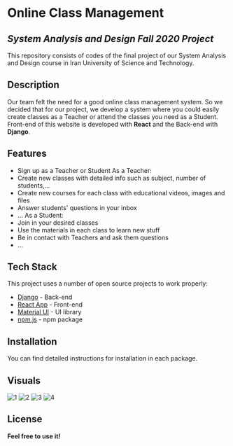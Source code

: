 # Online Class Management
## _System Analysis and Design Fall 2020 Project_


This repository consists of codes of the final project of our System Analysis and Design course in Iran University of Science and Technology.

## Description
Our team felt the need for a good online class management system. So we decided that for our project, we develop a system where you could easily create classes as a Teacher or attend the classes you need as a Student.
Front-end of this website is developed with **React** and the Back-end with **Django**.

## Features

- Sign up as a Teacher or Student
As a Teacher:
- Create new classes with detailed info such as subject, number of students,...
- Create new courses for each class with  educational videos, images and files
- Answer students' questions in your inbox
- ...
As a Student:
- Join in your desired classes
- Use the materials in each class to learn new stuff
- Be in contact with Teachers and ask them questions
- ...


## Tech Stack

This project uses a number of open source projects to work properly:

- [Django] - Back-end
- [React App] - Front-end
- [Material UI] - UI library
- [npm.js] - npm package

## Installation
You can find detailed instructions for installation in each package.

## Visuals
![1](https://www.dropbox.com/s/vssvozn0mphofxb/Untitled.png?raw=1)
![2](https://www.dropbox.com/s/m6x69mdrjhap4nu/2.png?raw=1)
![3](https://www.dropbox.com/s/zt5bsbejbb5wwf5/5.png?raw=1)
![4](https://www.dropbox.com/s/g8vaoo9bg4kr0ty/4.png?raw=1)

## License

**Feel free to use it!**

   [Django]: <https://www.djangoproject.com/>
   [React App]: <https://reactjs.org/>
   [npm.js]: <https://www.npmjs.com/>
   [Material UI]: <https://material-ui.com/>
